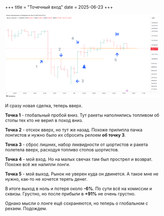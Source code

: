 +++
title = "Точечный вход"
date = 2025-06-23
+++

[![Точечный вход](/blog/32.png)](/blog/32.png)

И сразу новая сделка, теперь вверх.

**Точка 1** - глобальный пробой вниз. Тут ракеты наполнились топливом об стопы тех кто не верил в поход вниз.

**Точка 2** - отскок вверх, но тут же назад. Похоже прилипла пачка лонгистов и нужно было их сбросить релоем **об точку 3**.

**Точка 3** - сброс лишних, набор ликвидности от шортистов и ракета полетела вверх, расходуя топливо стопов шортистов.

**Точка 4** - мой вход. Но на малых свечах там был прострел и возврат. Похоже всё же налипли лонги.

**Точка 5** - мой выход. Рынок не уверен куда он двинется. А такое мне не нужно, как-то не хочется терять денег.

В итоге выход в ноль и потеря около **-6%**. По сути всё на комиссии и сквизы. Грустно, но после прибыли в **+91%** не очень грустно.

Однако мысли о лонге ещё сохраняются, но теперь о глобальном с рехаем. Подождем.